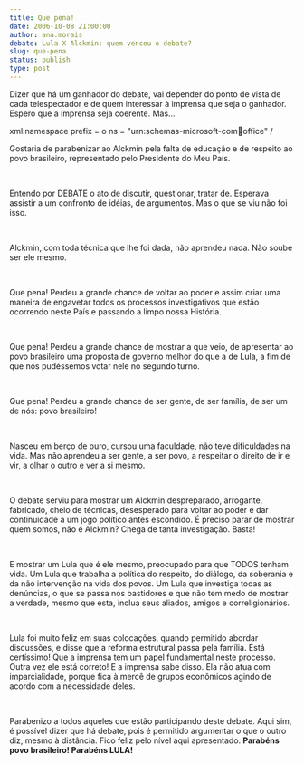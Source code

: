 ```yaml
---
title: Que pena!
date: 2006-10-08 21:00:00
author: ana.morais
debate: Lula X Alckmin: quem venceu o debate?
slug: que-pena
status: publish 
type: post
---
```


Dizer que há um ganhador do debate, vai depender do ponto de vista de cada telespectador e de quem interessar à imprensa que seja o ganhador. Espero que a imprensa seja coerente. Mas...


xml:namespace prefix = o ns = "urn:schemas-microsoft-com:office:office" / 


Gostaria de parabenizar ao Alckmin pela falta de educação e de respeito ao povo brasileiro, representado pelo Presidente do Meu País. 


 


Entendo por DEBATE o ato de discutir, questionar, tratar de. Esperava assistir a um confronto de idéias, de argumentos. Mas o que se viu não foi isso.


 


Alckmin, com toda técnica que lhe foi dada, não aprendeu nada. Não soube ser ele mesmo. 


 


Que pena! Perdeu a grande chance de voltar ao poder e assim criar uma maneira de engavetar todos os processos investigativos que estão ocorrendo neste País e passando a limpo nossa História. 


 


Que pena! Perdeu a grande chance de mostrar a que veio, de apresentar ao povo brasileiro uma proposta de governo melhor do que a de Lula, a fim de que nós pudéssemos votar nele no segundo turno.


 


Que pena! Perdeu a grande chance de ser gente, de ser família, de ser um de nós: povo brasileiro! 


 


Nasceu em berço de ouro, cursou uma faculdade, não teve dificuldades na vida. Mas não aprendeu a ser gente, a ser povo, a respeitar o direito de ir e vir, a olhar o outro e ver a si mesmo.


 


O debate serviu para mostrar um Alckmin despreparado, arrogante, fabricado, cheio de técnicas, desesperado para voltar ao poder e dar continuidade a um jogo político antes escondido. É preciso parar de mostrar quem somos, não é Alckmin? Chega de tanta investigação. Basta! 


 


E mostrar um Lula que é ele mesmo, preocupado para que TODOS tenham vida. Um Lula que trabalha a política do respeito, do diálogo, da soberania e da não intervenção na vida dos povos. Um Lula que investiga todas as denúncias, o que se passa nos bastidores e que não tem medo de mostrar a verdade, mesmo que esta, inclua seus aliados, amigos e correligionários.


 


Lula foi muito feliz em suas colocações, quando permitido abordar discussões, e disse que a reforma estrutural passa pela família. Está certíssimo! Que a imprensa tem um papel fundamental neste processo. Outra vez ele está correto! E a imprensa sabe disso. Ela não atua com imparcialidade, porque fica à mercê de grupos econômicos agindo de acordo com a necessidade deles. 


 


Parabenizo a todos aqueles que estão participando deste debate. Aqui sim, é possível dizer que há debate, pois é permitido argumentar o que o outro diz, mesmo à distância. Fico feliz pelo nível aqui apresentado. **Parabéns povo brasileiro! Parabéns LULA!** 


